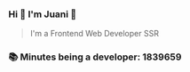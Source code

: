 ### Hi 👋 I&#39;m Juani 🦁

> I&#39;m a Frontend Web Developer SSR

### 📚 Minutes being a developer: 1839659

